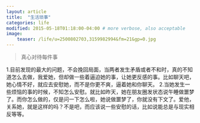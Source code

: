 ```yaml
---
layout: article
title:  "生活琐事"
categories: life
modified: 2015-05-18T01:18:00-04:00 # more verbose, also acceptable
image:
    teaser: /life/u=2500802703,3159982994&fm=21&gp=0.jpg
---
```


> 真心对待每件事

1.目前发现的最大的问题，不会挽回局面，当两者发生矛盾或者不和时，真的不知道怎么去做，我爱她，但却做一些着逼迫她的事，让她更反感的事。比如聊天吧，她心情不好，就应去安慰她，而不是你更不爽，逼着她和你聊天。
2.当她发生一些烦恼的事的时候，不知怎么安慰。就比如昨天，她在朋友圈发状态说午睡做噩梦了。而你怎么做的，仅是问一下怎么啦，她说做噩梦了，你就没有下文了。爱他，关系她，就是这样的吗？不是吧，而应该说一些安慰的话，比如说能总是与现实相反等等。
